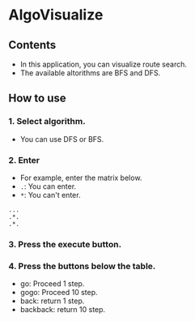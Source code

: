 # AlgoVisualize

## Contents
- In this application, you can visualize route search.
- The available altorithms are BFS and DFS.

## How to use

### 1. Select algorithm.
- You can use DFS or BFS.

### 2. Enter
- For example, enter the matrix below.
- `.`: You can enter.
- `*`: You can't enter.
```
...
.*.
.*.
```
### 3. Press the execute button.

### 4. Press the buttons below the table.
- go: Proceed 1 step.
- gogo: Proceed 10 step.
- back: return 1 step.
- backback: return 10 step.
